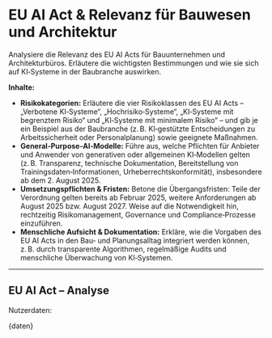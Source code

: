 # EU AI Act & Relevanz für Bauwesen und Architektur

Analysiere die Relevanz des EU AI Acts für Bauunternehmen und Architekturbüros.  Erläutere die wichtigsten Bestimmungen und wie sie sich auf KI‑Systeme in der Baubranche auswirken.

**Inhalte:**

* **Risikokategorien:** Erläutere die vier Risikoklassen des EU AI Acts – „Verbotene KI‑Systeme“, „Hochrisiko‑Systeme“, „KI‑Systeme mit begrenztem Risiko“ und „KI‑Systeme mit minimalem Risiko“ – und gib je ein Beispiel aus der Baubranche (z. B. KI‑gestützte Entscheidungen zu Arbeitssicherheit oder Personalplanung) sowie geeignete Maßnahmen.
* **General‑Purpose‑AI‑Modelle:** Führe aus, welche Pflichten für Anbieter und Anwender von generativen oder allgemeinen KI‑Modellen gelten (z. B. Transparenz, technische Dokumentation, Bereitstellung von Trainingsdaten‑Informationen, Urheberrechtskonformität), insbesondere ab dem 2. August 2025.
* **Umsetzungspflichten & Fristen:** Betone die Übergangsfristen: Teile der Verordnung gelten bereits ab Februar 2025, weitere Anforderungen ab August 2025 bzw. August 2027.  Weise auf die Notwendigkeit hin, rechtzeitig Risikomanagement, Governance und Compliance‑Prozesse einzuführen.
* **Menschliche Aufsicht & Dokumentation:** Erkläre, wie die Vorgaben des EU AI Acts in den Bau‑ und Planungsalltag integriert werden können, z. B. durch transparente Algorithmen, regelmäßige Audits und menschliche Überwachung von KI‑Systemen.

---

## EU AI Act – Analyse

Nutzerdaten:

{daten}